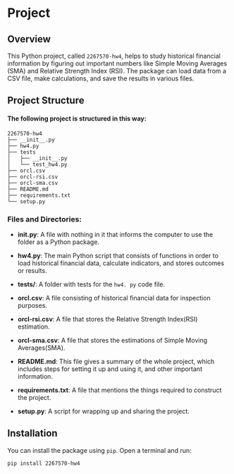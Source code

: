 # Project

## Overview
This Python project, called `2267570-hw4`, helps to study historical financial information by figuring out important numbers like Simple Moving Averages (SMA) and Relative Strength Index (RSI). The package can load data from a CSV file, make calculations, and save the results in various files. 

## Project Structure
#### The following project is structured in this way: 
```plaintext
2267570-hw4
├── __init__.py
├── hw4.py
├── tests
│   ├── __init__.py
│   └── test_hw4.py
├── orcl.csv
├── orcl-rsi.csv
├── orcl-sma.csv
├── README.md
├── requirements.txt
└── setup.py
```




### Files and Directories:

- **__init__.py**: A file with nothing in it that informs the computer to use the folder as a Python package. 


- **hw4.py**: The main Python script that consists of functions in order to load historical financial data, calculate indicators, and stores outcomes or results.


- **tests/**: A folder with tests for the `hw4. py` code file.


- **orcl.csv**: A file consisting of historical financial data for inspection purposes.


- **orcl-rsi.csv**: A file that stores the Relative Strength Index(RSI) estimation. 


- **orcl-sma.csv**: A file that stores the estimations of Simple Moving Averages(SMA).


- **README.md**: This file gives a summary of the whole project, which includes steps for setting it up and using it, and other important information. 


- **requirements.txt**: A file that mentions the things required to construct the project.


- **setup.py**: A script for wrapping up and sharing the project.


## Installation

You can install the package using `pip`. Open a terminal and run:

```bash
pip install 2267570-hw4
 
